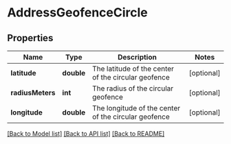 # AddressGeofenceCircle

## Properties
Name | Type | Description | Notes
------------ | ------------- | ------------- | -------------
**latitude** | **double** | The latitude of the center of the circular geofence | [optional] 
**radiusMeters** | **int** | The radius of the circular geofence | [optional] 
**longitude** | **double** | The longitude of the center of the circular geofence | [optional] 

[[Back to Model list]](../README.md#documentation-for-models) [[Back to API list]](../README.md#documentation-for-api-endpoints) [[Back to README]](../README.md)


